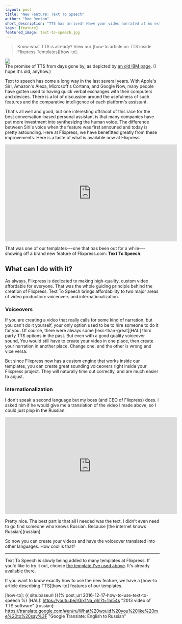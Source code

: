 ```yaml
---
layout: post
title: "New Feature: Text To Speech"
author: "Don Denton"
short_description: "TTS has arrived! Have your video narrated at no extra charge."
tags: [feature]
featured_image: text-to-speech.jpg
---
```


> Know what TTS is already? View our [how-to article on TTS inside Flixpress Templates][how-to].

<div class="helpers-CaptionedImage helpers-Right">
  <img src="https://www.research.ibm.com/beijing/images/crl/text2speech.gif" />
  <div class="helpers-CaptionedImage-caption">
    The promise of TTS from days gone by, as depicted by <a href="https://www.research.ibm.com/beijing/updates/text2speech.html">an old IBM page</a>. (I hope it's old, anyhow.)
  </div>
</div>

Text to speech has come a long way in the last several years. With Apple's Siri,
Amazon's Alexa, Microsoft's Cortana, and Google Now, many people have gotten used
to having quick verbal exchanges with their computers and devices. There is a lot
of discussion around the usefulness of such features and the comparative intelligence
of each platform's assistant.

That's all well and good, but one interesting offshoot of this race for the best
conversation-based personal assistant is that many companies have put more investment
into synthesizing the human voice. The difference between Siri's voice when the feature
was first announed and today is pretty astounding. Here at Flixpress, we have
benefitted greatly from these improvements. Here is a taste of what is available
now at Flixpress:

<iframe width="560" height="315" src="https://www.youtube.com/embed/-yfGevuAfkY/?rel=0" frameborder="0" allowfullscreen></iframe>

That was one of our templates---one that has been out for a while---showing off
a brand new feature of Flixpress.com: **Text To Speech**.

## What can I do with it?

As always, Flixpress is dedicated to making high-quality, custom video affordable
for everyone. That was the whole guiding principle behind the creation of Flixpress.
Text To Speech brings affordability to two major areas of video production: voiceovers
and internationalization.

### Voiceovers

If you are creating a video that really calls for some kind of narration, but you
can't do it yourself, your only option used to be to hire someone to do it for you.
Of course, there were always some [less-than-great][HAL]
third party TTS options in the past. But even with a good quality voiceover sound,
You would still have to create your video in one place, then create your narration
in another place. Change one, and the other is wrong and vice versa.

But since Flixpress now has a custom engine that works inside our templates, you
can create great sounding voiceovers right inside your Flixpress project. They
will naturally time out correctly, and are much easier to adjust.

### Internationalization

I don't speak a second language but my boss (and CEO of Flixpress) does. I asked
him if he would give me a translation of the video I made above, so I could just
plop in the Russian:

<iframe width="560" height="315" src="https://www.youtube.com/embed/tcgUntIpiV8/?rel=0" frameborder="0" allowfullscreen></iframe>

Pretty nice. The best part is that all I needed was the text. I didn't even need
to go find someone who knows Russian. Because [the internet knows Russian][russian].

So now you can create your videos and have the voiceover translated into other
languages. How cool is that?


--------------------------------------------------------------------------------

Text To Speech is slowly being added to many templates at Flixpress. If you'd like
to try it out, choose [the template I've used above][temp31]. It's already available there.

If you want to know exactly how to use the new feature, we have a
[how-to article describing TTS][how-to] features of our templates.



[temp31]: https://flixpress.com/AutomatedTemplates.aspx?tid=31
[how-to]: {{ site.baseurl }}{% post_url 2016-12-17-how-to-use-text-to-speech %}
[HAL]: https://youtu.be/rGix1Na_qhI?t=1m54s "2013 video of TTS software"
[russian]: https://translate.google.com/#en/ru/What%20would%20you%20like%20me%20to%20say%3F "Google Translate: English to Russian"
